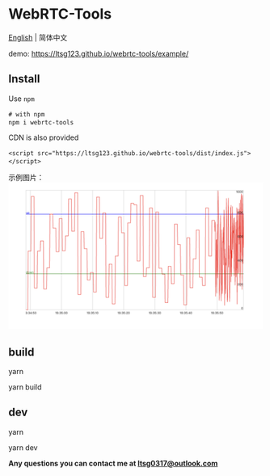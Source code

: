 # WebRTC-Tools

[English](./README.md) | 简体中文

demo: https://ltsg123.github.io/webrtc-tools/example/

## Install

Use `npm`

```
# with npm
npm i webrtc-tools
```

CDN is also provided

```
<script src="https://ltsg123.github.io/webrtc-tools/dist/index.js"></script>
```

示例图片：
![](./img/test.png)

## build

yarn

yarn build

## dev

yarn

yarn dev

**Any questions you can contact me at ltsg0317@outlook.com**

